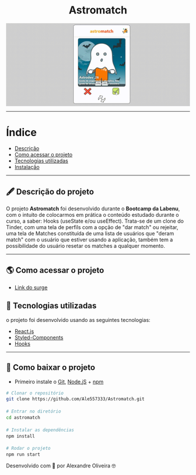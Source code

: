 <h1 align="center">
    Astromatch
</h1>

<img align="center" src="./astrogif.gif" alt="gif astromatch"/>

---

# Índice

- [Descrição](#-descrição-do-projeto)
- [Como acessar o projeto](#-como-acessar-o-projeto)
- [Tecnologias utilizadas](#-tecnologias-utilizadas)
- [Instalação](#-como-baixar-o-projeto)

---

## 🖋 Descrição do projeto

O projeto **Astromatch** foi desenvolvido durante o **Bootcamp da Labenu**, com o intuito de colocarmos em prática o conteúdo estudado durante o curso, a saber: Hooks (useState e/ou useEffect). Trata-se de um clone do Tinder, com uma tela de perfils com a opção de "dar match" ou rejeitar, uma tela de Matches constituída de uma lista de usuários que "deram match" com o usuário que estiver usando a aplicação, também tem a possibilidade do usuário resetar os matches a qualquer momento.

---

## 🌎 Como acessar o projeto

- [Link do surge](astro-print-ale.surge.sh)

## 🚀 Tecnologias utilizadas

o projeto foi desenvolvido usando as seguintes tecnologias:

- [React.js](https://pt-br.reactjs.org/docs/getting-started.html)
- [Styled-Components](https://styled-components.com/docs)
- [Hooks](https://pt-br.reactjs.org/docs/hooks-intro.html)

---

## 💾 Como baixar o projeto

- Primeiro instale o [Git](https://git-scm.com/), [Node.jS](https://nodejs.org/pt-br/download/) + [npm](https://www.npmjs.com/get-npm)
```bash
# Clonar o repositório
git clone https://github.com/Ale557333/Astromatch.git

# Entrar no diretório
cd astromatch

# Instalar as dependências
npm install

# Rodar o projeto
npm run start
```

Desenvolvido com 💙 por Alexandre Oliveira 🤓
